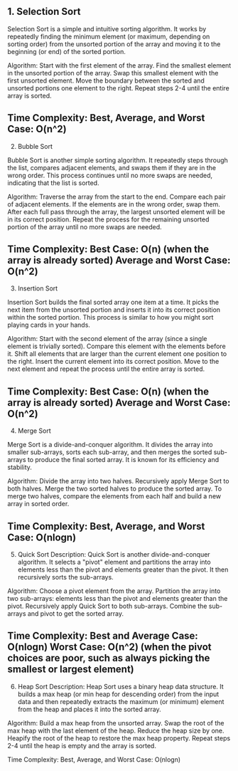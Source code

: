 <h2>1. Selection Sort</h2>

Selection Sort is a simple and intuitive sorting algorithm. It works by repeatedly finding the minimum element (or maximum, depending on sorting order) from the unsorted portion of the array and moving it to the beginning (or end) of the sorted portion.

Algorithm:
Start with the first element of the array.
Find the smallest element in the unsorted portion of the array.
Swap this smallest element with the first unsorted element.
Move the boundary between the sorted and unsorted portions one element to the right.
Repeat steps 2-4 until the entire array is sorted.

Time Complexity:
Best, Average, and Worst Case: O(n^2)
------------------------------------------------------------------------------
2. Bubble Sort

Bubble Sort is another simple sorting algorithm. It repeatedly steps through the list, compares adjacent elements, and swaps them if they are in the wrong order. This process continues until no more swaps are needed, indicating that the list is sorted.

Algorithm:
Traverse the array from the start to the end.
Compare each pair of adjacent elements.
If the elements are in the wrong order, swap them.
After each full pass through the array, the largest unsorted element will be in its correct position.
Repeat the process for the remaining unsorted portion of the array until no more swaps are needed.

Time Complexity:
Best Case: O(n) (when the array is already sorted)
Average and Worst Case: O(n^2)
------------------------------------------------------------------------------
3. Insertion Sort

Insertion Sort builds the final sorted array one item at a time. It picks the next item from the unsorted portion and inserts it into its correct position within the sorted portion. This process is similar to how you might sort playing cards in your hands.

Algorithm:
Start with the second element of the array (since a single element is trivially sorted).
Compare this element with the elements before it.
Shift all elements that are larger than the current element one position to the right.
Insert the current element into its correct position.
Move to the next element and repeat the process until the entire array is sorted.

Time Complexity:
Best Case: O(n) (when the array is already sorted)
Average and Worst Case: O(n^2)
------------------------------------------------------------------------------
4. Merge Sort

Merge Sort is a divide-and-conquer algorithm. It divides the array into smaller sub-arrays, sorts each sub-array, and then merges the sorted sub-arrays to produce the final sorted array. It is known for its efficiency and stability.

Algorithm:
Divide the array into two halves.
Recursively apply Merge Sort to both halves.
Merge the two sorted halves to produce the sorted array.
To merge two halves, compare the elements from each half and build a new array in sorted order.

Time Complexity:
Best, Average, and Worst Case: O(nlogn)
------------------------------------------------------------------------------
5. Quick Sort
Description:
Quick Sort is another divide-and-conquer algorithm. It selects a "pivot" element and partitions the array into elements less than the pivot and elements greater than the pivot. It then recursively sorts the sub-arrays.

Algorithm:
Choose a pivot element from the array.
Partition the array into two sub-arrays: elements less than the pivot and elements greater than the pivot.
Recursively apply Quick Sort to both sub-arrays.
Combine the sub-arrays and pivot to get the sorted array.

Time Complexity:
Best and Average Case: O(nlogn)
Worst Case: O(n^2) (when the pivot choices are poor, such as always picking the smallest or largest element)
------------------------------------------------------------------------------
6. Heap Sort
Description:
Heap Sort uses a binary heap data structure. It builds a max heap (or min heap for descending order) from the input data and then repeatedly extracts the maximum (or minimum) element from the heap and places it into the sorted array.

Algorithm:
Build a max heap from the unsorted array.
Swap the root of the max heap with the last element of the heap.
Reduce the heap size by one.
Heapify the root of the heap to restore the max heap property.
Repeat steps 2-4 until the heap is empty and the array is sorted.

Time Complexity:
Best, Average, and Worst Case:  O(nlogn)
